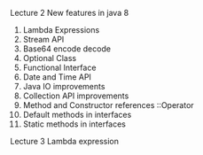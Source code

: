 
Lecture 2
New features in java 8

1. Lambda Expressions
2. Stream API
3. Base64 encode decode
4. Optional Class
5. Functional Interface
6. Date and Time API
7. Java IO improvements
8. Collection API improvements
9. Method and Constructor references ::Operator
10. Default methods in interfaces
11. Static methods in interfaces


Lecture 3
Lambda expression

